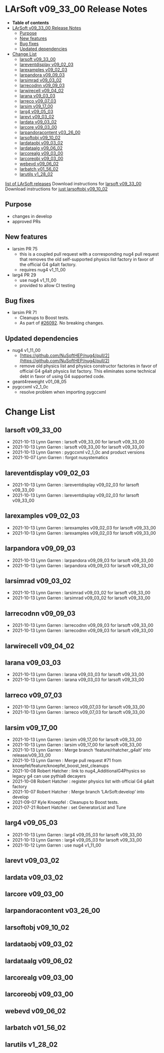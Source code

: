 LArSoft v09_33_00 Release Notes
======================================================================

-   **Table of contents**
-   [LArSoft v09_33_00 Release Notes](#LArSoft-v09_33_00-Release-Notes)
    -   [Purpose](#Purpose)
    -   [New features](#New-features)
    -   [Bug fixes](#Bug-fixes)
    -   [Updated dependencies](#Updated-dependencies)
-   [Change List](#Change-List)
    -   [larsoft v09_33_00](#larsoft-v09_33_00)
    -   [lareventdisplay v09_02_03](#lareventdisplay-v09_02_03)
    -   [larexamples v09_02_03](#larexamples-v09_02_03)
    -   [larpandora v09_09_03](#larpandora-v09_09_03)
    -   [larsimrad v09_03_02](#larsimrad-v09_03_02)
    -   [larrecodnn v09_09_03](#larrecodnn-v09_09_03)
    -   [larwirecell v09_04_02](#larwirecell-v09_04_02)
    -   [larana v09_03_03](#larana-v09_03_03)
    -   [larreco v09_07_03](#larreco-v09_07_03)
    -   [larsim v09_17_00](#larsim-v09_17_00)
    -   [larg4 v09_05_03](#larg4-v09_05_03)
    -   [larevt v09_03_02](#larevt-v09_03_02)
    -   [lardata v09_03_02](#lardata-v09_03_02)
    -   [larcore v09_03_00](#larcore-v09_03_00)
    -   [larpandoracontent v03_26_00](#larpandoracontent-v03_26_00)
    -   [larsoftobj v09_10_02](#larsoftobj-v09_10_02)
    -   [lardataobj v09_03_02](#lardataobj-v09_03_02)
    -   [lardataalg v09_06_02](#lardataalg-v09_06_02)
    -   [larcorealg v09_03_00](#larcorealg-v09_03_00)
    -   [larcoreobj v09_03_00](#larcoreobj-v09_03_00)
    -   [webevd v09_06_02](#webevd-v09_06_02)
    -   [larbatch v01_56_02](#larbatch-v01_56_02)
    -   [larutils v1_28_02](#larutils-v1_28_02)

[list of LArSoft releases](LArSoft_release_list)
Download instructions for [larsoft v09_33_00](http://scisoft.fnal.gov/scisoft/bundles/larsoft/v09_33_00/larsoft-v09_33_00.html)
Download instructions for [just larsoftobj v09_10_02](http://scisoft.fnal.gov/scisoft/bundles/larsoftobj/v09_10_02/larsoftobj-v09_10_02.html)

Purpose
--------------------

-   changes in develop
-   approved PRs

New features
------------------------------

-   larsim PR 75
    -   this is a coupled pull request with a corresponding nug4 pull request that removes the old self-supported physics list factory in favor of the official G4 g4alt factory.
    -   requires nug4 v1_11_00
-   larg4 PR 29
    -   use nug4 v1_11_00
    -   provided to allow CI testing

Bug fixes
------------------------

-   larsim PR 71
    -   Cleanups to Boost tests.
    -   As part of [\#26092](/redmine/issues/26092 "Necessary Maintenance: Update Boost unit-test usage (Assigned)"). No breaking changes.

Updated dependencies
----------------------------------------------

-   nug4 v1_11_00
    -   [https://github.com/NuSoftHEP/nug4/pull/2](https://github.com/NuSoftHEP/nug4/pull/2)
    -   remove old physics list and physics constructor factories in favor of official G4 g4alt physics list factory. This eliminates some technical debt in favor of using G4 supported code.
-   geant4reweight v01_08_05
-   pygccxml v2_1_0c
    -   resolve problem when importing pygccxml

Change List
============================

larsoft v09_33_00
------------------------------------------

-   2021-10-13 Lynn Garren : larsoft v09_33_00 for larsoft v09_33_00
-   2021-10-13 Lynn Garren : larsoft v09_33_00 for larsoft v09_33_00
-   2021-10-13 Lynn Garren : pygccxml v2_1_0c and product versions
-   2021-10-07 Lynn Garren : forgot nusystematics

lareventdisplay v09_02_03
----------------------------------------------------------

-   2021-10-13 Lynn Garren : lareventdisplay v09_02_03 for larsoft v09_33_00
-   2021-10-13 Lynn Garren : lareventdisplay v09_02_03 for larsoft v09_33_00

larexamples v09_02_03
--------------------------------------------------

-   2021-10-13 Lynn Garren : larexamples v09_02_03 for larsoft v09_33_00
-   2021-10-13 Lynn Garren : larexamples v09_02_03 for larsoft v09_33_00

larpandora v09_09_03
------------------------------------------------

-   2021-10-13 Lynn Garren : larpandora v09_09_03 for larsoft v09_33_00
-   2021-10-13 Lynn Garren : larpandora v09_09_03 for larsoft v09_33_00

larsimrad v09_03_02
----------------------------------------------

-   2021-10-13 Lynn Garren : larsimrad v09_03_02 for larsoft v09_33_00
-   2021-10-13 Lynn Garren : larsimrad v09_03_02 for larsoft v09_33_00

larrecodnn v09_09_03
------------------------------------------------

-   2021-10-13 Lynn Garren : larrecodnn v09_09_03 for larsoft v09_33_00
-   2021-10-13 Lynn Garren : larrecodnn v09_09_03 for larsoft v09_33_00

larwirecell v09_04_02
--------------------------------------------------

larana v09_03_03
----------------------------------------

-   2021-10-13 Lynn Garren : larana v09_03_03 for larsoft v09_33_00
-   2021-10-13 Lynn Garren : larana v09_03_03 for larsoft v09_33_00

larreco v09_07_03
------------------------------------------

-   2021-10-13 Lynn Garren : larreco v09_07_03 for larsoft v09_33_00
-   2021-10-13 Lynn Garren : larreco v09_07_03 for larsoft v09_33_00

larsim v09_17_00
----------------------------------------

-   2021-10-13 Lynn Garren : larsim v09_17_00 for larsoft v09_33_00
-   2021-10-13 Lynn Garren : larsim v09_17_00 for larsoft v09_33_00
-   2021-10-13 Lynn Garren : Merge branch ‘feature/rhatcher_g4alt’ into release/v09_33_00
-   2021-10-13 Lynn Garren : Merge pull request \#71 from knoepfel/feature/knoepfel_boost_test_cleanups
-   2021-10-08 Robert Hatcher : link to nug4_AdditionalG4Physics so legacy g4 can use pythia8 decayers
-   2021-10-08 Robert Hatcher : register physics list with official G4 g4alt factory
-   2021-10-07 Robert Hatcher : Merge branch ‘LArSoft:develop’ into develop
-   2021-09-07 Kyle Knoepfel : Cleanups to Boost tests.
-   2021-07-21 Robert Hatcher : set GeneratorList and Tune

larg4 v09_05_03
--------------------------------------

-   2021-10-13 Lynn Garren : larg4 v09_05_03 for larsoft v09_33_00
-   2021-10-13 Lynn Garren : larg4 v09_05_03 for larsoft v09_33_00
-   2021-10-12 Lynn Garren : use nug4 v1_11_00

larevt v09_03_02
----------------------------------------

lardata v09_03_02
------------------------------------------

larcore v09_03_00
------------------------------------------

larpandoracontent v03_26_00
--------------------------------------------------------------

larsoftobj v09_10_02
------------------------------------------------

lardataobj v09_03_02
------------------------------------------------

lardataalg v09_06_02
------------------------------------------------

larcorealg v09_03_00
------------------------------------------------

larcoreobj v09_03_00
------------------------------------------------

webevd v09_06_02
----------------------------------------

larbatch v01_56_02
--------------------------------------------

larutils v1_28_02
------------------------------------------
